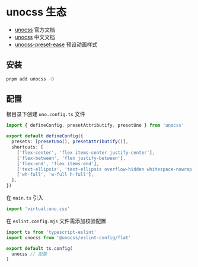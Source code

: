 # unocss 生态

- [unocss](https://unocss.dev/) 官方文档
- [unocss](https://unocss-cn.pages.dev/) 中文文档
- [unocss-preset-ease](https://github.com/kirklin/unocss-preset-ease) 预设动画样式

## 安装

```bash
pnpm add unocss -D
```

## 配置

根目录下创建 `uno.config.ts` 文件

```ts
import { defineConfig, presetAttributify, presetUno } from 'unocss'

export default defineConfig({
  presets: [presetUno(), presetAttributify()],
  shortcuts: [
    ['flex-center', 'flex items-center justify-center'],
    ['flex-between', 'flex justify-between'],
    ['flex-end', 'flex items-end'],
    ['text-ellipsis', 'text-ellipsis overflow-hidden whitespace-nowrap'],
    ['wh-full', 'w-full h-full'],
  ],
})
```

在 `main.ts` 引入

```ts
import 'virtual:uno.css'
```

在 `eslint.config.mjs` 文件需添加校验配置

```js
import ts from 'typescript-eslint'
import unocss from '@unocss/eslint-config/flat'

export default ts.config(
  unocss // 配置
)
```
